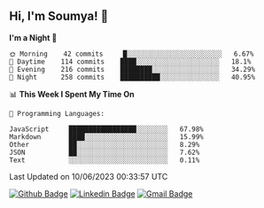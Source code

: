 ## Hi, I'm Soumya! 👋

<!--START_SECTION:waka-->
**I'm a Night 🦉** 

```text
🌞 Morning    42 commits     █░░░░░░░░░░░░░░░░░░░░░░░░   6.67% 
🌆 Daytime    114 commits    ████░░░░░░░░░░░░░░░░░░░░░   18.1% 
🌃 Evening    216 commits    ████████░░░░░░░░░░░░░░░░░   34.29% 
🌙 Night      258 commits    ██████████░░░░░░░░░░░░░░░   40.95%

```


📊 **This Week I Spent My Time On** 

```text
💬 Programming Languages: 

JavaScript     █████████████████░░░░░░░░   67.98% 
Markdown       ████░░░░░░░░░░░░░░░░░░░░░   15.99% 
Other          ██░░░░░░░░░░░░░░░░░░░░░░░   8.29% 
JSON           ██░░░░░░░░░░░░░░░░░░░░░░░   7.62% 
Text           ░░░░░░░░░░░░░░░░░░░░░░░░░   0.11%
```


 Last Updated on 10/06/2023 00:33:57 UTC
<!--END_SECTION:waka-->

[![Github Badge](https://img.shields.io/badge/-rubyruins-grey?style=for-the-badge&logo=github&logoColor=white&link=https://github.com/rubyruins/)](https://www.github.com/rubyruins/) 
[![Linkedin Badge](https://img.shields.io/badge/-Soumya%20Parekh-0072b1?style=for-the-badge&logo=Linkedin&logoColor=white&link=https://www.linkedin.com/in/Soumya-Parekh/)](https://www.linkedin.com/in/Soumya-Parekh/) 
[![Gmail Badge](https://img.shields.io/badge/-soumyaparekh.me@gmail.com-c14438?style=for-the-badge&logo=Gmail&logoColor=white&link=mailto:soumyaparekh.me@gmail.com)](mailto:soumyaparekh.me@gmail.com) 
